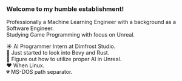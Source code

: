 ### Welcome to my humble establishment!

Professionally a Machine Learning Engineer with a background as a Software Engineer. <br>
Studying Game Programming with focus on Unreal. <br>

☀ AI Programmer Intern at Dimfrost Studio. <br>
🌙 Just started to look into Bevy and Rust. <br>
🧠 Figure out how to utilize proper AI in Unreal. <br>
❤ When Linux. <br>
💔 MS-DOS path separator. <br>

<!--
"I don't know who you are. 
I don't know what you want. 
If you're seeking digital riches or chaos, I can assure you, I don't hold vast wealth, but what I do possess is a highly specialized array of skills. 
Skills I've cultivated over an extensive career in computer science, machine learning, and game programming. 
These are skills that make me a formidable adversary for individuals like you in the digital realm. 
If you release your hold on the virtual world now, that'll be the end of it. 
I won't hunt you down; I won't initiate a pursuit. 
However, should you choose to persist, rest assured that I will track you, I will locate you, and I will ensure the termination of your digital endeavors."

"I don't know who you are. 
I don't know what you want. 
If you are looking for a niche skill I can tell you I don't have it, but what I do have are a very particular set of skills. 
Skills I have acquired over a very long career. 
Skills that make me a nightmare for people like you. 
If you let my daughter go now that'll be the end of it. 
I will not look for you, I will not pursue you, but if you don't, I will look for you, I will find you and I will kill you."
-->



